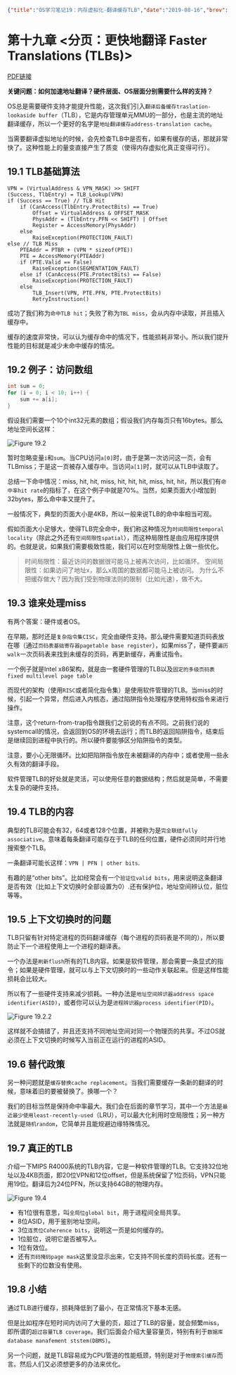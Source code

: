 ```json lw-blog-meta
{"title":"OS学习笔记19：内存虚拟化-翻译缓存TLB","date":"2019-08-16","brev":"分页有个问题，每次虚拟地址的翻译，都要两次内存访问，无疑存在着巨大的性能问题。所以我们用缓存来改善这个性能的问题。","tags":["OS"]}
```



# 第十九章 <分页：更快地翻译 Faster Translations (TLBs)>

[PDF链接](http://pages.cs.wisc.edu/~remzi/OSTEP/vm-tlbs.pdf)

**关键问题：如何加速地址翻译？硬件层面、OS层面分别需要什么样的支持？**

OS总是需要硬件支持才能提升性能，这次我们引入`翻译后备缓存traslation-lookaside buffer`（TLB），它是内存管理单元MMU的一部分，也是主流的地址翻译缓存，所以一个更好的名字是`地址翻译缓存address-translation cache`。

当需要翻译虚拟地址的时候，会先检查TLB中是否有，如果有缓存的话，那就非常快了。这种性能上的量变直接产生了质变（使得内存虚拟化真正变得可行）。

## 19.1 TLB基础算法

```
VPN = (VirtualAddress & VPN_MASK) >> SHIFT
(Success, TlbEntry) = TLB_Lookup(VPN)
if (Success == True) // TLB Hit
    if (CanAccess(TlbEntry.ProtectBits) == True)
        Offset = VirtualAddress & OFFSET_MASK
        PhysAddr = (TlbEntry.PFN << SHIFT) | Offset
        Register = AccessMemory(PhysAddr)
    else
        RaiseException(PROTECTION_FAULT)
else // TLB Miss
    PTEAddr = PTBR + (VPN * sizeof(PTE))
    PTE = AccessMemory(PTEAddr)
    if (PTE.Valid == False)
        RaiseException(SEGMENTATION_FAULT)
    else if (CanAccess(PTE.ProtectBits) == False)
        RaiseException(PROTECTION_FAULT)
    else
        TLB_Insert(VPN, PTE.PFN, PTE.ProtectBits)
        RetryInstruction()
```

成功了我们称为`命中TLB hit`；失败了称为`TBL miss`，会从内存中读取，并且插入缓存中。

缓存的速度非常快，可以认为缓存命中的情况下，性能损耗非常小。所以我们提升性能的目标就是减少未命中缓存的情况。

## 19.2 例子：访问数组

```c
int sum = 0;
for (i = 0; i < 10; i++) {
    sum += a[i];
}
```

假设我们需要一个10个int32元素的数组；假设我们内存每页只有16bytes。那么地址空间长这样：

![Figure 19.2](/static/blog/2019-08-16-Fig-19-2.png)

暂时忽略变量`i`和`sum`。当CPU访问`a[0]`时，由于是第一次访问这一页，会有TLBmiss；于是这一页被存入缓存中。当访问`a[1]`时，就可以从TLB中读取了。

总结一下命中情况：miss, hit, hit, miss, hit, hit, hit, miss, hit, hit，所以我们有`命中率hit rate`的指标了，在这个例子中就是70%。当然，如果页面大小增加到32bytes，那么命中率又提升了。

一般情况下，典型的页面大小是4KB，所以一般来说TLB的命中率相当可观。

假如页面大小足够大，使得TLB完全命中，我们称这种情况为`时间局限性temporal locality`（除此之外还有`空间局限性spatial`），而这种局限性是由应用程序提供的。也就是说，如果我们需要极致性能，我们可以在时空局限性上做一些优化。

> 时间局限性：最近访问的数据很可能马上被再次访问，比如循环。
> 空间局限性：如果访问了地址x，那么x周围的数据都可能马上被访问。
> 为什么不把缓存做大？因为我们受到物理法则的限制（比如光速），做不大。

## 19.3 谁来处理miss

有两个答案：硬件或者OS。

在早期，那时还是`复杂指令集CISC`，完全由硬件支持。那么硬件需要知道页码表放在哪（通过`页码表基础寄存器pagetable base register`），如果miss了，硬件要`遍历walk`一次页码表来找到未缓存的页码，再更新缓存，再重试指令。

一个例子就是Intel x86架构，就是由一套硬件管理的TLB以及`固定的多级页码表fixed multilevel page table`

而现代的架构（使用`RISC`或者简化指令集）是使用软件管理的TLB。当miss的时候，引起一个异常，然后进入内核态，通过陷阱指令处理程序使用特权指令来进行操作。

注意，这个return-from-trap指令跟我们之前说的有点不同。之前我们说的systemcall的情况，会返回到OS的环境去运行；而TLB的返回陷阱指令，结束后是继续回到进程中执行的。所以硬件要能够区分陷阱指令的类型。

注意，要小心无限循环。比如把陷阱指令放在未被翻译的内存中；或者使用一些永久有效的翻译手段。

软件管理TLB的好处就是灵活，可以使用任意的数据结构；然后就是简单，不需要太复杂的硬件支持。

## 19.4 TLB的内容

典型的TLB可能会有32，64或者128个位置，并被称为是`完全联结fully associative`。意味着每条翻译可能存在于TLB的任何位置，硬件必须同时并行地搜索整个TLB。

一条翻译可能长这样：` VPN | PFN | other bits `.

有趣的是“other bits”。比如经常会有一个`验证位valid bits`，用来说明这条翻译是否有效（比如上下文切换时全部设置为0）.还有保护位，地址空间辨认位，脏位等等。

## 19.5 上下文切换时的问题

TLB只留有针对特定进程的页码翻译缓存（每个进程的页码表是不同的），所以要防止下一个进程使用上一个进程的翻译表。

一个办法是`刷新flush`所有的TLB内容。如果是软件管理，那会需要一条显式的指令；如果是硬件管理，就可以与上下文切换时的一些动作关联起来。但是这样性能损耗会比较大。

所以有了一些硬件支持来减少损耗。一种办法是`地址空间辨识器address space identifier(ASID)`，或者你可以认为是`进程辨识器process identifier(PID)`。

![Figure 19.2.2](/static/blog/2019-08-16-Fig-19-2-2.png)

这样就不会搞错了，并且还支持不同地址空间对同一个物理页的共享。不过OS就必须在上下文切换的时候写入当前正在运行的进程的ASID。

## 19.6 替代政策

另一种问题就是`缓存替换cache replacement`。当我们需要缓存一条新的翻译的时候，意味着旧的要被替换了。换哪一个？

我们的目标当然是保持命中率最大。我们会在后面的章节学习，其中一个方法是`最近最少使用least-recently-used`（LRU），可以最大化利用时空局限性；另一种方法就是`随机random`，它简单并且能规避边缘特殊情况。

## 19.7 真正的TLB

介绍一下MIPS R4000系统的TLB内容，它是一种软件管理的TLB。它支持32位地址以及4KB页面，即20位VPN和12位offset，但是系统保留了1位页码，VPN只能用19位。翻译后为24位PFN，所以支持64GB的物理内存。

![Figure 19.4](/static/blog/2019-08-16-Fig-19-4.png)

- 有1位很有意思，叫`全局位global bit`，用于进程间全局共享。
- 8位ASID，用于鉴别地址空间。
- 3位`连贯位Coherence bits`，说明这一页是如何缓存的。
- 1位脏位，说明它是否被写入。
- 1位有效位。
- 还有`页码掩码page mask`这里没显示出来，它支持不同长度的页码长度。还有一些剩下的位数没有使用。

## 19.8 小结

通过TLB进行缓存，损耗降低到了最小，在正常情况下基本无感。

但是比如程序在短时间内访问了大量的页，超过了TLB的容量，就会频繁miss，即所谓的`超过容量TLB coverage`。我们后面会介绍大量容量页，特别有利于`数据库database manafement ststem(DBMS)`。

另一个问题，就是TLB容易成为CPU管道的性能瓶颈，特别是对于`物理索引缓存`而言。然后人们又必须想更多的办法来优化。
